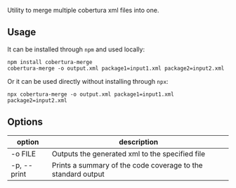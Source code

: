 Utility to merge multiple cobertura xml files into one.

## Usage

It can be installed through `npm` and used locally:

```
npm install cobertura-merge
cobertura-merge -o output.xml package1=input1.xml package2=input2.xml
```

Or it can be used directly without installing through `npx`:

```
npx cobertura-merge -o output.xml package1=input1.xml package2=input2.xml
```

## Options

| option      | description                                                  |
| ----------- | ------------------------------------------------------------ |
| -o FILE     | Outputs the generated xml to the specified file              |
| -p, --print | Prints a summary of the code coverage to the standard output |
